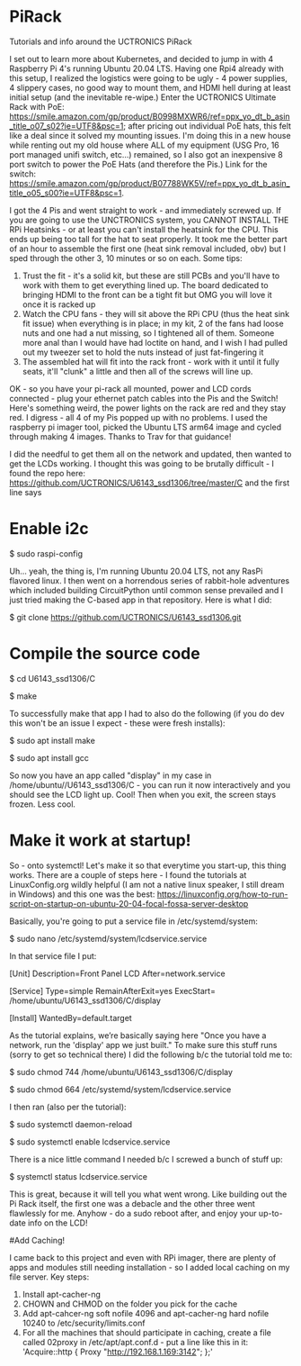 # PiRack
Tutorials and info around the UCTRONICS PiRack

I set out to learn more about Kubernetes,  and decided to jump in with 4 Raspberry Pi 4's running Ubuntu 20.04 LTS.  Having one Rpi4 already with this setup, I realized the logistics were going to be ugly - 4 power supplies, 4 slippery cases, no good way to mount them, and HDMI hell during at least initial setup (and the inevitable re-wipe.)
Enter the UCTRONICS Ultimate Rack with PoE: https://smile.amazon.com/gp/product/B0998MXWR6/ref=ppx_yo_dt_b_asin_title_o07_s02?ie=UTF8&psc=1; after pricing out individual PoE hats, this felt like a deal since it solved my mounting issues.  I'm doing this in a new house while renting out my old house where ALL of my equipment (USG Pro, 16 port managed unifi switch, etc...) remained, so I also got an inexpensive 8 port switch to power the PoE Hats (and therefore the Pis.)  Link for the switch: https://smile.amazon.com/gp/product/B07788WK5V/ref=ppx_yo_dt_b_asin_title_o05_s00?ie=UTF8&psc=1.

I got the 4 Pis and went straight to work - and immediately screwed up.  If you are going to use the UNCTRONICS system, you CANNOT INSTALL THE RPi Heatsinks - or at least you can't install the heatsink for the CPU.  This ends up being too tall for the hat to seat properly.  It took me the better part of an hour to assemble the first one (heat sink removal included, obv) but I sped through the other 3, 10 minutes or so on each.  Some tips:

  1)	Trust the fit - it's a solid kit, but these are still PCBs and you'll have to work with them to get everything lined up.  The board dedicated to bringing HDMI to the front         can be a tight fit but OMG you will love it once it is racked up
  2)	Watch the CPU fans - they will sit above the RPi CPU (thus the heat sink fit issue) when everything is in place; in my kit, 2 of the fans had loose nuts and one had a nut         missing, so I tightened all of them.  Someone more anal than I would have had loctite on hand, and I wish I had pulled out my tweezer set to hold the nuts instead of just         fat-fingering it
  3)	The assembled hat will fit into the rack front - work with it until it fully seats, it'll "clunk" a little and then all of the screws will line up.

OK - so you have your pi-rack all mounted, power and LCD cords connected - plug your ethernet patch cables into the Pis and the Switch!  Here's something weird, the power lights on the rack are red and they stay red.  I digress - all 4 of my Pis popped up with no problems.  I used the  raspberry pi imager tool, picked the Ubuntu LTS arm64 image and cycled through making 4 images.  Thanks to Trav for that guidance!

I did the needful to get them all on the network and updated, then wanted to get the LCDs working.  I thought this was going to be brutally difficult - I found the repo here: 
https://github.com/UCTRONICS/U6143_ssd1306/tree/master/C and the first line says

# Enable i2c
 $ sudo raspi-config

Uh... yeah, the thing is, I'm running Ubuntu 20.04 LTS, not any RasPi flavored linux.  I then went on a horrendous series of rabbit-hole adventures which included building CircuitPython until common sense prevailed and I just tried making the C-based app in that repository.  Here is what I did: 

 $ git clone https://github.com/UCTRONICS/U6143_ssd1306.git

# Compile the source code
 
 $ cd U6143_ssd1306/C
 
 $ make 

To successfully make that app I had to also do the following (if you do dev this won't be an issue I expect - these were fresh installs):

 $ sudo apt install make
 
 $ sudo apt install gcc

So now you have an app called "display" in my case in /home/ubuntu//U6143_ssd1306/C - you can run it now interactively and you should see the LCD light up.  Cool!  Then when you exit, the screen stays frozen.  Less cool.

# Make it work at startup!
So - onto systemctl!  Let's make it so that everytime you start-up, this thing works.  There are a couple of steps here - I found the tutorials at LinuxConfig.org wildly helpful (I am not a native linux speaker, I still dream in Windows) and this one was the best: https://linuxconfig.org/how-to-run-script-on-startup-on-ubuntu-20-04-focal-fossa-server-desktop 

Basically, you're going to put a service file in /etc/systemd/system:
 
$ sudo nano /etc/systemd/system/lcdservice.service

In that service file I put:

  [Unit]
  Description=Front Panel LCD
  After=network.service
  
  [Service]
  Type=simple
  RemainAfterExit=yes
  ExecStart= /home/ubuntu/U6143_ssd1306/C/display
  
  [Install]
  WantedBy=default.target

As the tutorial explains, we’re basically saying here "Once you have a network, run the 'display' app we just built."  To make sure this stuff runs (sorry to get so technical there) I did the following b/c the tutorial told me to:

$ sudo chmod 744 /home/ubuntu/U6143_ssd1306/C/display

$ sudo chmod 664 /etc/systemd/system/lcdservice.service

I then ran (also per the tutorial):

$ sudo systemctl daemon-reload

$ sudo systemctl enable lcdservice.service

There is a nice little command I needed b/c I screwed a bunch of stuff up:

$ systemctl status lcdservice.service

This is great, because it will tell you what went wrong.  Like building out the Pi Rack itself, the first one was a debacle and the other three went flawlessly for me.
Anyhow - do a sudo reboot after, and enjoy your up-to-date info on the LCD!

#Add Caching!

I came back to this project and even with RPi imager, there are plenty of apps and modules still needing installation - so I added local caching on my file server.
Key steps:
1) Install apt-cacher-ng
2) CHOWN and CHMOD on the folder you pick for the cache
3) Add apt-cahcer-ng soft nofile 4096 and apt-cacher-ng hard nofile 10240 to /etc/security/limits.conf
4) For all the machines that should participate in caching, create a file called 02proxy in /etc/apt/apt.conf.d - put a line like this in it: 'Acquire::http { Proxy "http://192.168.1.169:3142"; };'
